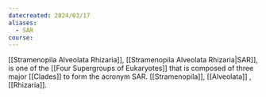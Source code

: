 ```yaml
---
datecreated: 2024/03/17
aliases:
  - SAR
course:
---
```

[[Stramenopila Alveolata Rhizaria]], [[Stramenopila Alveolata Rhizaria|SAR]], is one of the [[Four Supergroups of Eukaryotes]] that is composed of three major [[Clades]] to form the acronym SAR. [[Stramenopila]], [[Alveolata]] , [[Rhizaria]].